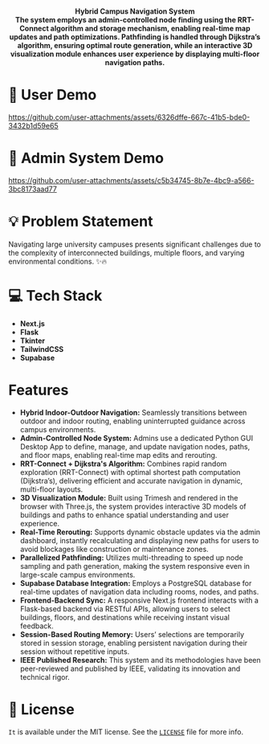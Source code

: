 <br>
<p align="center">
<b>Hybrid Campus Navigation System
<br>
 The system employs an admin-controlled node finding using
 the RRT-Connect algorithm and storage mechanism, enabling
 real-time map updates and path optimizations. Pathfinding is
 handled through Dijkstra’s algorithm, ensuring optimal route
 generation, while an interactive 3D visualization module enhances
 user experience by displaying multi-floor navigation paths.
</b>
</p>

# 🚀 User Demo

https://github.com/user-attachments/assets/6326dffe-667c-41b5-bde0-3432b1d59e65


# 🚀 Admin System Demo

https://github.com/user-attachments/assets/c5b34745-8b7e-4bc9-a566-3bc8173aad77



# 💡  Problem Statement

Navigating large university campuses presents significant challenges due to the complexity of interconnected buildings, multiple floors, and varying environmental conditions. ✨🔥

# 💻 Tech Stack

* **Next.js**
* **Flask**
* **Tkinter**
* **TailwindCSS**
* **Supabase**

# Features

- **Hybrid Indoor-Outdoor Navigation:** Seamlessly transitions between outdoor and indoor routing, enabling uninterrupted guidance across campus environments.
- **Admin-Controlled Node System:** Admins use a dedicated Python GUI Desktop App to define, manage, and update navigation nodes, paths, and floor maps, enabling real-time map edits and rerouting.
- **RRT-Connect + Dijkstra's Algorithm:** Combines rapid random exploration (RRT-Connect) with optimal shortest path computation (Dijkstra’s), delivering efficient and accurate navigation in dynamic, multi-floor layouts.
- **3D Visualization Module:** Built using Trimesh and rendered in the browser with Three.js, the system provides interactive 3D models of buildings and paths to enhance spatial understanding and user experience.
- **Real-Time Rerouting:** Supports dynamic obstacle updates via the admin dashboard, instantly recalculating and displaying new paths for users to avoid blockages like construction or maintenance zones.
- **Parallelized Pathfinding:** Utilizes multi-threading to speed up node sampling and path generation, making the system responsive even in large-scale campus environments.
- **Supabase Database Integration:** Employs a PostgreSQL database for real-time updates of navigation data including rooms, nodes, and paths.
- **Frontend-Backend Sync:** A responsive Next.js frontend interacts with a Flask-based backend via RESTful APIs, allowing users to select buildings, floors, and destinations while receiving instant visual feedback.
- **Session-Based Routing Memory:** Users’ selections are temporarily stored in session storage, enabling persistent navigation during their session without repetitive inputs.
- **IEEE Published Research:** This system and its methodologies have been peer-reviewed and published by IEEE, validating its innovation and technical rigor.

# 📜 License

`It` is available under the MIT license. See the [`LICENSE`](https://opensource.org/license/mit/) file for more info.
